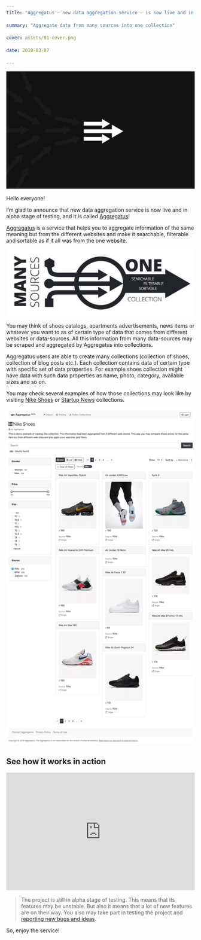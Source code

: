 ```yaml
---
title: "Aggregatus — new data aggregation service — is now live and in alpha"

summary: "Aggregate data from many sources into one collection"

cover: assets/01-cover.png

date: 2018-03-07

---
```


![aggregatus](assets/01-cover.png)

Hello everyone!

I’m glad to announce that new data aggregation service is now live and in alpha stage of testing, and it is called [Aggregatus](https://aggregatus.io/)!

[Aggregatus](https://aggregatus.io/) is a service that helps you to aggregate information of the same meaning but from the different websites and make it searchable, filterable and sortable as if it all was from the one website.

![aggregatus flow](assets/02-flow.jpeg)

You may think of shoes catalogs, apartments advertisements, news items or whatever you want to as of certain type of data that comes from different websites or data-sources. All this information from many data-sources may be scraped and aggregated by Aggregatus into collections.

Aggregatus users are able to create many collections (collection of shoes, collection of blog posts etc.). Each collection contains data of certain type with specific set of data properties. For example shoes collection might have data with such data properties as name, photo, category, available sizes and so on.

You may check several examples of how those collections may look like by visiting [Nike Shoes](https://aggregatus.io/collection/1) or [Startup News](https://aggregatus.io/collection/2) collections.

![aggregatus shoes](assets/03-shoes.png)

## See how it works in action

<iframe width="100%" height="315" src="https://www.youtube.com/embed/9_3hk3dTqR4" frameborder="0" allow="accelerometer; autoplay; clipboard-write; encrypted-media; gyroscope; picture-in-picture" allowfullscreen></iframe>

> The project is still in alpha stage of testing. This means that its features may be unstable. But also it means that a lot of new features are on their way. You also may take part in testing the project and [reporting new bugs and ideas](https://aggregatus.io/contact).

So, enjoy the service!
